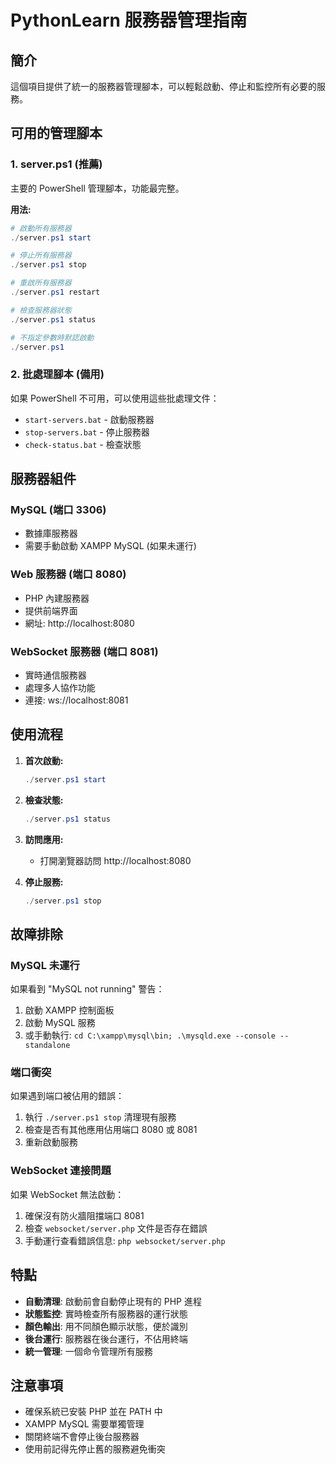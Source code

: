 # PythonLearn 服務器管理指南

## 簡介

這個項目提供了統一的服務器管理腳本，可以輕鬆啟動、停止和監控所有必要的服務。

## 可用的管理腳本

### 1. server.ps1 (推薦)
主要的 PowerShell 管理腳本，功能最完整。

**用法:**
```powershell
# 啟動所有服務器
./server.ps1 start

# 停止所有服務器  
./server.ps1 stop

# 重啟所有服務器
./server.ps1 restart

# 檢查服務器狀態
./server.ps1 status

# 不指定參數時默認啟動
./server.ps1
```

### 2. 批處理腳本 (備用)
如果 PowerShell 不可用，可以使用這些批處理文件：

- `start-servers.bat` - 啟動服務器
- `stop-servers.bat` - 停止服務器  
- `check-status.bat` - 檢查狀態

## 服務器組件

### MySQL (端口 3306)
- 數據庫服務器
- 需要手動啟動 XAMPP MySQL (如果未運行)

### Web 服務器 (端口 8080)  
- PHP 內建服務器
- 提供前端界面
- 網址: http://localhost:8080

### WebSocket 服務器 (端口 8081)
- 實時通信服務器
- 處理多人協作功能
- 連接: ws://localhost:8081

## 使用流程

1. **首次啟動:**
   ```powershell
   ./server.ps1 start
   ```

2. **檢查狀態:**
   ```powershell
   ./server.ps1 status
   ```

3. **訪問應用:**
   - 打開瀏覽器訪問 http://localhost:8080

4. **停止服務:**
   ```powershell
   ./server.ps1 stop
   ```

## 故障排除

### MySQL 未運行
如果看到 "MySQL not running" 警告：
1. 啟動 XAMPP 控制面板
2. 啟動 MySQL 服務
3. 或手動執行: `cd C:\xampp\mysql\bin; .\mysqld.exe --console --standalone`

### 端口衝突
如果遇到端口被佔用的錯誤：
1. 執行 `./server.ps1 stop` 清理現有服務
2. 檢查是否有其他應用佔用端口 8080 或 8081
3. 重新啟動服務

### WebSocket 連接問題
如果 WebSocket 無法啟動：
1. 確保沒有防火牆阻擋端口 8081
2. 檢查 `websocket/server.php` 文件是否存在錯誤
3. 手動運行查看錯誤信息: `php websocket/server.php`

## 特點

- **自動清理**: 啟動前會自動停止現有的 PHP 進程
- **狀態監控**: 實時檢查所有服務器的運行狀態  
- **顏色輸出**: 用不同顏色顯示狀態，便於識別
- **後台運行**: 服務器在後台運行，不佔用終端
- **統一管理**: 一個命令管理所有服務

## 注意事項

- 確保系統已安裝 PHP 並在 PATH 中
- XAMPP MySQL 需要單獨管理
- 關閉終端不會停止後台服務器
- 使用前記得先停止舊的服務避免衝突 